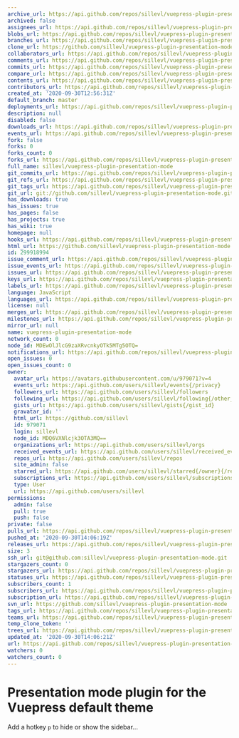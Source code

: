 ```yaml
---
archive_url: https://api.github.com/repos/sillevl/vuepress-plugin-presentation-mode/{archive_format}{/ref}
archived: false
assignees_url: https://api.github.com/repos/sillevl/vuepress-plugin-presentation-mode/assignees{/user}
blobs_url: https://api.github.com/repos/sillevl/vuepress-plugin-presentation-mode/git/blobs{/sha}
branches_url: https://api.github.com/repos/sillevl/vuepress-plugin-presentation-mode/branches{/branch}
clone_url: https://github.com/sillevl/vuepress-plugin-presentation-mode.git
collaborators_url: https://api.github.com/repos/sillevl/vuepress-plugin-presentation-mode/collaborators{/collaborator}
comments_url: https://api.github.com/repos/sillevl/vuepress-plugin-presentation-mode/comments{/number}
commits_url: https://api.github.com/repos/sillevl/vuepress-plugin-presentation-mode/commits{/sha}
compare_url: https://api.github.com/repos/sillevl/vuepress-plugin-presentation-mode/compare/{base}...{head}
contents_url: https://api.github.com/repos/sillevl/vuepress-plugin-presentation-mode/contents/{+path}
contributors_url: https://api.github.com/repos/sillevl/vuepress-plugin-presentation-mode/contributors
created_at: '2020-09-30T12:56:31Z'
default_branch: master
deployments_url: https://api.github.com/repos/sillevl/vuepress-plugin-presentation-mode/deployments
description: null
disabled: false
downloads_url: https://api.github.com/repos/sillevl/vuepress-plugin-presentation-mode/downloads
events_url: https://api.github.com/repos/sillevl/vuepress-plugin-presentation-mode/events
fork: false
forks: 0
forks_count: 0
forks_url: https://api.github.com/repos/sillevl/vuepress-plugin-presentation-mode/forks
full_name: sillevl/vuepress-plugin-presentation-mode
git_commits_url: https://api.github.com/repos/sillevl/vuepress-plugin-presentation-mode/git/commits{/sha}
git_refs_url: https://api.github.com/repos/sillevl/vuepress-plugin-presentation-mode/git/refs{/sha}
git_tags_url: https://api.github.com/repos/sillevl/vuepress-plugin-presentation-mode/git/tags{/sha}
git_url: git://github.com/sillevl/vuepress-plugin-presentation-mode.git
has_downloads: true
has_issues: true
has_pages: false
has_projects: true
has_wiki: true
homepage: null
hooks_url: https://api.github.com/repos/sillevl/vuepress-plugin-presentation-mode/hooks
html_url: https://github.com/sillevl/vuepress-plugin-presentation-mode
id: 299918994
issue_comment_url: https://api.github.com/repos/sillevl/vuepress-plugin-presentation-mode/issues/comments{/number}
issue_events_url: https://api.github.com/repos/sillevl/vuepress-plugin-presentation-mode/issues/events{/number}
issues_url: https://api.github.com/repos/sillevl/vuepress-plugin-presentation-mode/issues{/number}
keys_url: https://api.github.com/repos/sillevl/vuepress-plugin-presentation-mode/keys{/key_id}
labels_url: https://api.github.com/repos/sillevl/vuepress-plugin-presentation-mode/labels{/name}
language: JavaScript
languages_url: https://api.github.com/repos/sillevl/vuepress-plugin-presentation-mode/languages
license: null
merges_url: https://api.github.com/repos/sillevl/vuepress-plugin-presentation-mode/merges
milestones_url: https://api.github.com/repos/sillevl/vuepress-plugin-presentation-mode/milestones{/number}
mirror_url: null
name: vuepress-plugin-presentation-mode
network_count: 0
node_id: MDEwOlJlcG9zaXRvcnkyOTk5MTg5OTQ=
notifications_url: https://api.github.com/repos/sillevl/vuepress-plugin-presentation-mode/notifications{?since,all,participating}
open_issues: 0
open_issues_count: 0
owner:
  avatar_url: https://avatars.githubusercontent.com/u/979071?v=4
  events_url: https://api.github.com/users/sillevl/events{/privacy}
  followers_url: https://api.github.com/users/sillevl/followers
  following_url: https://api.github.com/users/sillevl/following{/other_user}
  gists_url: https://api.github.com/users/sillevl/gists{/gist_id}
  gravatar_id: ''
  html_url: https://github.com/sillevl
  id: 979071
  login: sillevl
  node_id: MDQ6VXNlcjk3OTA3MQ==
  organizations_url: https://api.github.com/users/sillevl/orgs
  received_events_url: https://api.github.com/users/sillevl/received_events
  repos_url: https://api.github.com/users/sillevl/repos
  site_admin: false
  starred_url: https://api.github.com/users/sillevl/starred{/owner}{/repo}
  subscriptions_url: https://api.github.com/users/sillevl/subscriptions
  type: User
  url: https://api.github.com/users/sillevl
permissions:
  admin: false
  pull: true
  push: false
private: false
pulls_url: https://api.github.com/repos/sillevl/vuepress-plugin-presentation-mode/pulls{/number}
pushed_at: '2020-09-30T14:06:19Z'
releases_url: https://api.github.com/repos/sillevl/vuepress-plugin-presentation-mode/releases{/id}
size: 3
ssh_url: git@github.com:sillevl/vuepress-plugin-presentation-mode.git
stargazers_count: 0
stargazers_url: https://api.github.com/repos/sillevl/vuepress-plugin-presentation-mode/stargazers
statuses_url: https://api.github.com/repos/sillevl/vuepress-plugin-presentation-mode/statuses/{sha}
subscribers_count: 1
subscribers_url: https://api.github.com/repos/sillevl/vuepress-plugin-presentation-mode/subscribers
subscription_url: https://api.github.com/repos/sillevl/vuepress-plugin-presentation-mode/subscription
svn_url: https://github.com/sillevl/vuepress-plugin-presentation-mode
tags_url: https://api.github.com/repos/sillevl/vuepress-plugin-presentation-mode/tags
teams_url: https://api.github.com/repos/sillevl/vuepress-plugin-presentation-mode/teams
temp_clone_token: ''
trees_url: https://api.github.com/repos/sillevl/vuepress-plugin-presentation-mode/git/trees{/sha}
updated_at: '2020-09-30T14:06:21Z'
url: https://api.github.com/repos/sillevl/vuepress-plugin-presentation-mode
watchers: 0
watchers_count: 0
---
```


# Presentation mode plugin for the Vuepress default theme

Add a hotkey `p` to hide or show the sidebar...
